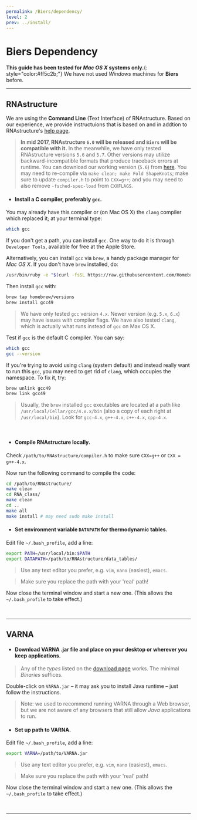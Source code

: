 ```yaml
---
permalink: /Biers/dependency/
level: 2
prev: ../install/
---
```


# Biers Dependency

**This guide has been tested for _Mac OS X_ systems only.**{: style="color:#ff5c2b;"} We have not used _Windows_ machines for **Biers** before.

<hr/>

## RNAstructure

We are using the **Command Line** (Text Interface) of RNAstructure. Based on our experience, we provide instructuions that is based on and in addtion to RNAstructure's [help page](http://rna.urmc.rochester.edu/Text/index.html).

> **In mid 2017, RNAstructure `6.0` will be released and  `Biers` will be compatible with it.** In the meanwhile, we have only tested RNAstructure versions `5.6` and `5.7`. Other versions may utilize backward-incompatible formats that produce traceback errors at runtime. You can download our working version (`5.6`) from [here](https://rmdb.stanford.edu/site_data/RNAstructure.zip). You may need to re-compile via `make clean; make Fold ShapeKnots`; make sure to update `compiler.h` to point to `CXX=g++`; and you may need to also remove `-fsched-spec-load` from `CXXFLAGS`.

* #### Install a C compiler, preferably `gcc`. 

You may already have this compiler or (on Mac OS X) the `clang` compiler which replaced it; at your terminal type:

```bash
which gcc
```

If you don't get a path, you can install `gcc`. One way to do it is through `Developer Tools`, available for free at the Apple Store.

Alternatively, you can install `gcc` via `brew`, a handy package manager for _Mac OS X_. If you don't have `brew` installed, do:

```bash
/usr/bin/ruby -e "$(curl -fsSL https://raw.githubusercontent.com/Homebrew/install/master/install)" # may need sudo
```

Then install `gcc` with:

```bash
brew tap homebrew/versions
brew install gcc49
```

> We have only tested `gcc` version `4.x`. Newer version (e.g. `5.x`, `6.x`) may have issues with compiler flags. We have also tested `clang`, which is actually what runs instead of `gcc` on Max OS X.

Test if `gcc` is the default C compiler. You can say:

```bash
which gcc
gcc --version
```

If you're trying to avoid using `clang` (system default) and instead really want to run this `gcc`, you may need to get rid of `clang`, which occupies the namespace. To fix it, try:

```bash
brew unlink gcc49
brew link gcc49
```

> Usually, the `brew` installed `gcc` exeutables are located at a path like `/usr/local/Cellar/gcc/4.x.x/bin` (also a copy of each right at `/usr/local/bin`). Look for `gcc-4.x`, `g++-4.x`, `c++-4.x`, `cpp-4.x`.

<br/>

* #### Compile RNAstructure locally.

Check `/path/to/RNAstructure/compiler.h` to make sure `CXX=g++` or `CXX = g++-4.x`.

Now run the following command to compile the code:

```bash
cd /path/to/RNAstructure/
make clean
cd RNA_class/
make clean
cd ..
make all
make install # may need sudo make install
```

* #### Set environment variable `DATAPATH` for thermodynamic tables.

Edit file `~/.bash_profile`, add a line:

```bash
export PATH=/usr/local/bin:$PATH
export DATAPATH=/path/to/RNAstructure/data_tables/
```

> Use any text editor you prefer, e.g. `vim`, `nano` (easiest), `emacs`.

> Make sure you replace the path with your 'real' path!

Now close the terminal window and start a new one. (This allows the `~/.bash_profile` to take effect.)

<br/>

<hr/>

## VARNA

* #### Download VARNA **.jar** file and place on your desktop or wherever you keep applications.

> Any of the _types_ listed on the [download page](http://varna.lri.fr/index.php?lang=en&page=downloads&css=varna) works. The minimal _Binaries_ suffices.

Double-click on `VARNA.jar` – it may ask you to install Java runtime – just follow the instructions. 

> Note: we used to recommend running VARNA through a Web browser, but we are not aware of any browsers that still allow _Java_ applications to run.

* #### Set up path to VARNA.
Edit file `~/.bash_profile`, add a line:

```bash
export VARNA=/path/to/VARNA.jar
```

> Use any text editor you prefer, e.g. `vim`, `nano` (easiest), `emacs`.

> Make sure you replace the path with your 'real' path!

Now close the terminal window and start a new one. (This allows the `~/.bash_profile` to take effect.)

<br/>

<hr/>





